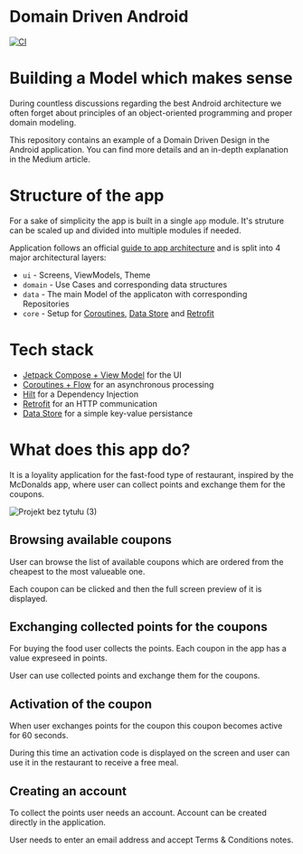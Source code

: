 # Domain Driven Android

[![CI](https://github.com/Maruchin1/domain-driven-android/actions/workflows/ci-workflow.yml/badge.svg)](https://github.com/Maruchin1/domain-driven-android/actions/workflows/ci-workflow.yml)

# Building a Model which makes sense

During countless discussions regarding the best Android architecture we often forget about principles of an object-oriented programming and proper domain modeling.

This repository contains an example of a Domain Driven Design in the Android application. You can find more details and an in-depth explanation in the Medium article.

# Structure of the app

For a sake of simplicity the app is built in a single `app` module. It's struture can be scaled up and divided into multiple modules if needed.

Application follows an official [guide to app architecture](https://developer.android.com/topic/architecture) and is split into 4 major architectural layers:

- `ui` - Screens, ViewModels, Theme
- `domain` - Use Cases and corresponding data structures
- `data` - The main Model of the applicaton with corresponding Repositories
- `core` - Setup for [Coroutines](https://kotlinlang.org/docs/coroutines-overview.html), [Data Store](https://developer.android.com/topic/libraries/architecture/datastore) and [Retrofit](https://square.github.io/retrofit/)

# Tech stack

- [Jetpack Compose + View Model](https://developer.android.com/jetpack/compose?gclid=CjwKCAjw6IiiBhAOEiwALNqncXeI1D4qospRfSBTQylLhzj6cN2u7US96zsQ9fULwqPqb3mDQHajzxoCGVgQAvD_BwE&gclsrc=aw.ds) for the UI
- [Coroutines + Flow](https://kotlinlang.org/docs/coroutines-overview.html#tutorials) for an asynchronous processing
- [Hilt](https://developer.android.com/training/dependency-injection/hilt-android) for a Dependency Injection
- [Retrofit](https://square.github.io/retrofit/) for an HTTP communication
- [Data Store](https://developer.android.com/topic/libraries/architecture/datastore) for a simple key-value persistance

# What does this app do?

It is a loyality application for the fast-food type of restaurant, inspired by the McDonalds app, where user can collect points and exchange them for the coupons.

![Projekt bez tytułu (3)](https://user-images.githubusercontent.com/46427781/233632707-fc1953f0-2dbb-4c99-a825-91f8ef43dad8.png)

## Browsing available coupons

User can browse the list of available coupons which are ordered from the cheapest to the most valueable one. 

Each coupon can be clicked and then the full screen preview of it is displayed.

## Exchanging collected points for the coupons

For buying the food user collects the points. Each coupon in the app has a value expreseed in points. 

User can use collected points and exchange them for the coupons.

## Activation of the coupon

When user exchanges points for the coupon this coupon becomes active for 60 seconds. 

During this time an activation code is displayed on the screen and user can use it in the restaurant to receive a free meal.

## Creating an account

To collect the points user needs an account. Account can be created directly in the application.

User needs to enter an email address and accept Terms & Conditions notes.
